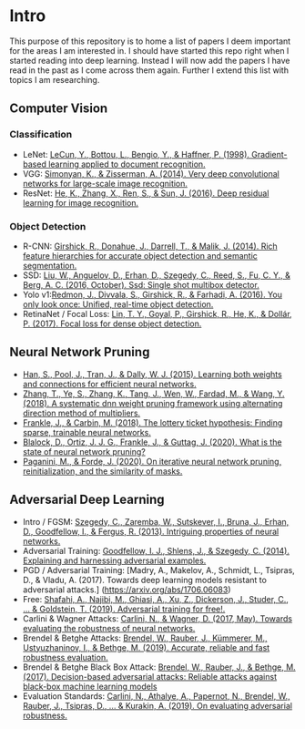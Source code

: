# Intro
This purpose of this repository is to home a list of papers I deem important for the areas I am interested in. I should have started this repo right when I started reading into deep learning. Instead I will now add the papers I have read in the past as I come across them again. Further I extend this list with topics I am researching.

## Computer Vision

### Classification

+ LeNet: [LeCun, Y., Bottou, L., Bengio, Y., & Haffner, P. (1998). Gradient-based learning applied to document recognition.](http://vision.stanford.edu/cs598_spring07/papers/Lecun98.pdf)
+ VGG: [Simonyan, K., & Zisserman, A. (2014). Very deep convolutional networks for large-scale image recognition.](https://arxiv.org/abs/1409.1556)
+ ResNet: [He, K., Zhang, X., Ren, S., & Sun, J. (2016). Deep residual learning for image recognition.](https://arxiv.org/abs/1512.03385)

### Object Detection
+ R-CNN: [Girshick, R., Donahue, J., Darrell, T., & Malik, J. (2014). Rich feature hierarchies for accurate object detection and semantic segmentation.](https://arxiv.org/abs/1311.2524)
+ SSD: [Liu, W., Anguelov, D., Erhan, D., Szegedy, C., Reed, S., Fu, C. Y., & Berg, A. C. (2016, October). Ssd: Single shot multibox detector.](https://arxiv.org/abs/1512.02325)
+ Yolo v1:[Redmon, J., Divvala, S., Girshick, R., & Farhadi, A. (2016). You only look once: Unified, real-time object detection.](https://arxiv.org/abs/1506.02640)
+ RetinaNet / Focal Loss: [Lin, T. Y., Goyal, P., Girshick, R., He, K., & Dollár, P. (2017). Focal loss for dense object detection.](https://arxiv.org/abs/1708.02002)

## Neural Network Pruning
+ [Han, S., Pool, J., Tran, J., & Dally, W. J. (2015). Learning both weights and connections for efficient neural networks.](https://arxiv.org/abs/1506.02626)
+ [Zhang, T., Ye, S., Zhang, K., Tang, J., Wen, W., Fardad, M., & Wang, Y. (2018). A systematic dnn weight pruning framework using alternating direction method of multipliers.](https://arxiv.org/abs/1802.05747)
+ [Frankle, J., & Carbin, M. (2018). The lottery ticket hypothesis: Finding sparse, trainable neural networks.](https://arxiv.org/abs/1803.03635)
+ [Blalock, D., Ortiz, J. J. G., Frankle, J., & Guttag, J. (2020). What is the state of neural network pruning?](https://arxiv.org/abs/2003.03033)
+ [Paganini, M., & Forde, J. (2020). On iterative neural network pruning, reinitialization, and the similarity of masks.](https://arxiv.org/abs/2001.05050)

## Adversarial Deep Learning
+ Intro / FGSM: [Szegedy, C., Zaremba, W., Sutskever, I., Bruna, J., Erhan, D., Goodfellow, I., & Fergus, R. (2013). Intriguing properties of neural networks.](https://arxiv.org/abs/1312.6199)
+ Adversarial Training: [Goodfellow, I. J., Shlens, J., & Szegedy, C. (2014). Explaining and harnessing adversarial examples.](https://arxiv.org/abs/1412.6572.pdf)
+ PGD / Adversarial Training: [Madry, A., Makelov, A., Schmidt, L., Tsipras, D., & Vladu, A. (2017). Towards deep learning models resistant to adversarial attacks.] (https://arxiv.org/abs/1706.06083)
+ Free: [Shafahi, A., Najibi, M., Ghiasi, A., Xu, Z., Dickerson, J., Studer, C., ... & Goldstein, T. (2019). Adversarial training for free!.](https://arxiv.org/abs/1904.12843)
+ Carlini & Wagner Attacks: [Carlini, N., & Wagner, D. (2017, May). Towards evaluating the robustness of neural networks.](https://arxiv.org/abs/1608.04644)
+ Brendel & Betghe Attacks: [Brendel, W., Rauber, J., Kümmerer, M., Ustyuzhaninov, I., & Bethge, M. (2019). Accurate, reliable and fast robustness evaluation.](https://arxiv.org/abs/1907.01003)
+ Brendel & Betghe Black Box Attack: [Brendel, W., Rauber, J., & Bethge, M. (2017). Decision-based adversarial attacks: Reliable attacks against black-box machine learning models](https://arxiv.org/abs/1712.04248)
+ Evaluation Standards: [Carlini, N., Athalye, A., Papernot, N., Brendel, W., Rauber, J., Tsipras, D., ... & Kurakin, A. (2019). On evaluating adversarial robustness.](https://arxiv.org/abs/1902.06705)

